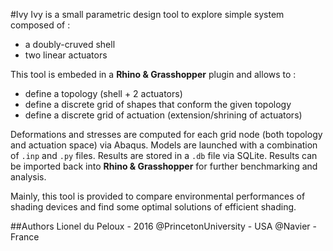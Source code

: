 #Ivy
Ivy is a small parametric design tool to explore simple system composed of :
- a doubly-cruved shell
- two linear actuators

This tool is embeded in a **Rhino & Grasshopper** plugin and allows to :
- define a topology (shell + 2 actuators)
- define a discrete grid of shapes that conform the given topology
- define a discrete grid of actuation (extension/shrining of actuators)

Deformations and stresses are computed for each grid node (both topology and actuation space) via Abaqus.
Models are launched with a combination of `.inp` and `.py` files.
Results are stored in a `.db` file via SQLite.
Results can be imported back into **Rhino & Grasshopper** for further benchmarking and analysis.

Mainly, this tool is provided to compare environmental performances of shading devices and find some optimal solutions of efficient shading.

##Authors
Lionel du Peloux - 2016
@PrincetonUniversity - USA
@Navier - France
